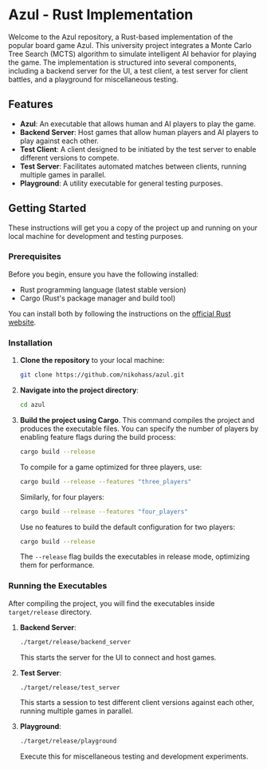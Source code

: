 # Azul - Rust Implementation

Welcome to the Azul repository, a Rust-based implementation of the popular board game Azul. This university project integrates a Monte Carlo Tree Search (MCTS) algorithm to simulate intelligent AI behavior for playing the game. The implementation is structured into several components, including a backend server for the UI, a test client, a test server for client battles, and a playground for miscellaneous testing.

## Features
- **Azul**: An executable that allows human and AI players to play the game.
- **Backend Server**: Host games that allow human players and AI players to play against each other.
- **Test Client**: A client designed to be initiated by the test server to enable different versions to compete.
- **Test Server**: Facilitates automated matches between clients, running multiple games in parallel.
- **Playground**: A utility executable for general testing purposes.

## Getting Started

These instructions will get you a copy of the project up and running on your local machine for development and testing purposes.

### Prerequisites

Before you begin, ensure you have the following installed:
- Rust programming language (latest stable version)
- Cargo (Rust's package manager and build tool)

You can install both by following the instructions on the [official Rust website](https://www.rust-lang.org/tools/install).

### Installation

1. **Clone the repository** to your local machine:
    ```bash
    git clone https://github.com/nikohass/azul.git
    ```
   
2. **Navigate into the project directory**:
    ```bash
    cd azul
    ```

3. **Build the project using Cargo**. This command compiles the project and produces the executable files. You can specify the number of players by enabling feature flags during the build process:
    ```bash
    cargo build --release
    ```
    To compile for a game optimized for three players, use:
    ```bash
    cargo build --release --features "three_players"
    ```
    Similarly, for four players:
    ```bash
    cargo build --release --features "four_players"
    ```
    Use no features to build the default configuration for two players:
    ```bash
    cargo build --release
    ```

    The `--release` flag builds the executables in release mode, optimizing them for performance.

### Running the Executables

After compiling the project, you will find the executables inside `target/release` directory.

1. **Backend Server**:
    ```bash
    ./target/release/backend_server
    ```
   This starts the server for the UI to connect and host games.

2. **Test Server**:
    ```bash
    ./target/release/test_server
    ```
   This starts a session to test different client versions against each other, running multiple games in parallel.

3. **Playground**:
    ```bash
    ./target/release/playground
    ```
   Execute this for miscellaneous testing and development experiments.
